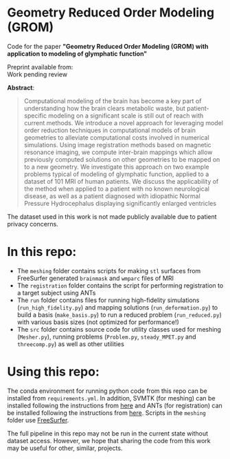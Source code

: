 # Geometry Reduced Order Modeling (GROM)

Code for the paper **"Geometry Reduced Order Modeling (GROM) with application to modeling of glymphatic function"** 

Preprint available from:<br> 
Work pending review

**Abstract**: 
> Computational modeling of the brain has become a key part of understanding how the brain clears metabolic waste, but patient-specific modeling on a significant scale is still out of reach with current methods. We introduce a novel approach for leveraging model order reduction techniques in computational models of brain geometries to alleviate computational costs involved in numerical simulations. Using image registration methods based on magnetic resonance imaging, we compute inter-brain mappings which allow previously computed solutions on other geometries to be mapped on to a new geometry. We investigate this approach on two example problems typical of modeling of glymphatic function, applied to a dataset of $101$ MRI of human patients. We discuss the applicability of the method when applied to a patient with no known neurological disease, as well as a patient diagnosed with idiopathic Normal Pressure Hydrocephalus displaying significantly enlarged ventricles

The dataset used in this work is not made publicly available due to patient privacy concerns. 

# In this repo:

- The `meshing` folder contains scripts for making `stl` surfaces from FreeSurfer generated `brainmask` and `wmparc` files of MRI
- The `registration` folder contains the script for performing registration to a target subject using ANTs
- The `run` folder contains files for running high-fidelity simulations (`run_high_fidelity.py`) and mapping solutions (`run_deformation.py`) to build a basis (`make_basis.py`) to run a reduced problem (`run_reduced.py`) with various basis sizes (not optimized for performance!)
- The `src` folder contains source code for utility classes used for meshing (`Mesher.py`), running problems (`Problem.py`, `steady_MPET.py` and `threecomp.py`) as well as other utilities

# Using this repo:

The conda environment for running python code from this repo can be installed from `requirements.yml`. In addition, SVMTK (for meshing) can be installed following the instructions from [here](https://github.com/SVMTK/SVMTK) and ANTs (for registration) can be installed following the instructions from [here](https://github.com/ANTsX/ANTs). Scripts in the `meshing` folder use [FreeSurfer](https://surfer.nmr.mgh.harvard.edu/). 

The full pipeline in this repo may not be run in the current state without dataset access. However, we hope that sharing the code from this work may be useful for other, similar, projects.